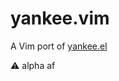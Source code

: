 yankee.vim
==========

A Vim port of [yankee.el][]

:warning: alpha af

[yankee.el]: https://github.com/jmromer/yankee.el

